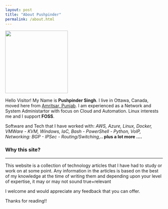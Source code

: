 ```yaml
---
layout: post
title: "About Pushpinder"
permalink: /about.html
---
```


<img src="https://s1ngh.ca/images/s1ngh_pic.jpg"  height="200"/>

Hello Visitor! My Name is **Pushpinder Singh**. I live in Ottawa, Canada, moved here from [Amritsar, Punjab](https://en.wikipedia.org/wiki/Amritsar). I am experienced as a Network and System Administartor with focus on Cloud and Automation. Linux interests me and I support **FOSS**.

Software and Tech that I have worked with: *AWS, Azure, Linux, Docker, VMWare - KVM, Windows, IaC, Bash - PowerShell - Python, VoIP, Networking: BGP - IPSec - Routing/Switching,***.. plus a lot more ....**

<!---
*As a bi-product of the above, I have collected some pieces of paper*: 
- `Red Hat Certified Systems Administrator`
- `AWS Solutions Architect`
- `Cisco certified Network Associate`
- `Fortinet NSE(1-7)`
--->
### Why this site?

---

This website is a collection of technology articles that I have had to study or work on at some point. Any information in the articles is based on the best of my knowledge at the time of writing them and depending upon your level of expertise, it may or may not sound true+relevant

I welcome and would appreciate any feedback that you can offer.

Thanks for reading!!